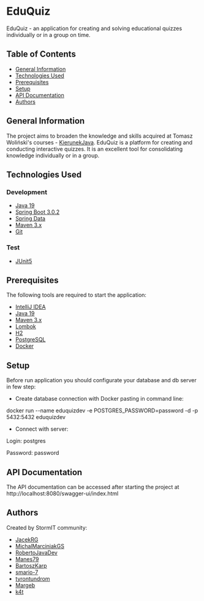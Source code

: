 # EduQuiz

EduQuiz - an application for creating and solving educational quizzes individually or in a group on time.

## Table of Contents

* [General Information](#general-information)
* [Technologies Used](#technologies-used)
* [Prerequisites](#prerequisites)
* [Setup](#setup)
* [API Documentation](#api-documentation)
* [Authors](#authors)

## General Information

The project aims to broaden the knowledge and skills acquired at Tomasz Woliński's
courses - [KierunekJava](https://kierunekjava.pl/). EduQuiz is a platform for creating and conducting interactive
quizzes. It is an excellent tool for consolidating knowledge individually or in a group.

## Technologies Used

### Development

- [Java 19](https://openjdk.org/projects/jdk/19/)
- [Spring Boot 3.0.2](https://spring.io/projects/spring-boot)
- [Spring Data](https://spring.io/projects/spring-data)
- [Maven 3.x](https://maven.apache.org/)
- [Git](https://git-scm.com/)

### Test

- [JUnit5](https://junit.org/junit5/)

## Prerequisites

The following tools are required to start the application:

- [IntelliJ IDEA](https://www.jetbrains.com/idea/)
- [Java 19](https://openjdk.org/projects/jdk/19/)
- [Maven 3.x](https://maven.apache.org/download.cgi)
- [Lombok](https://projectlombok.org/)
- [H2](https://www.h2database.com/html/main.html)
- [PostgreSQL](https://www.postgresql.org/)
- [Docker](https://www.docker.com/)


## Setup

Before run application you should configurate your database and db server in few step:

- Create database connection with Docker pasting in command line:

docker run --name eduquizdev -e POSTGRES_PASSWORD=password -d -p 5432:5432 eduquizdev

- Connect with server:

Login: postgres

Password: password

## API Documentation

The API documentation can be accessed after starting the project at http://localhost:8080/swagger-ui/index.html

## Authors

Created by StormIT community:

- [JacekRG](https://github.com/JacekRG)
- [MichalMarciniakGS](https://github.com/MichalMarciniakGS)
- [RobertoJavaDev](https://github.com/RobertoJavaDev)
- [Manes79](https://github.com/Manes79)
- [BartoszKarp](https://github.com/BartoszKarp)
- [smario-7](https://github.com/smario-7)
- [tyrontundrom](https://github.com/tyrontundrom)
- [Margeb](https://github.com/Margeb)
- [k4t](https://github.com/k4t4u)

